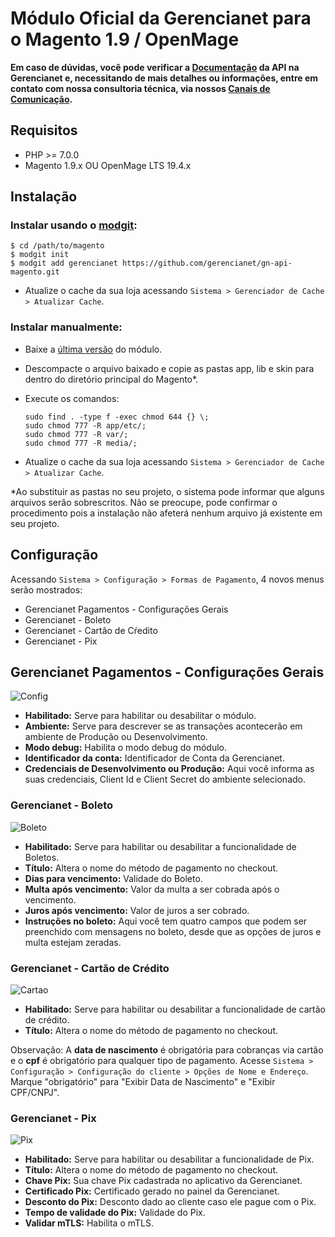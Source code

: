 # Módulo Oficial da Gerencianet para o Magento 1.9 / OpenMage

**Em caso de dúvidas, você pode verificar a [Documentação](https://docs.gerencianet.com.br) da API na Gerencianet e, necessitando de mais detalhes ou informações, entre em contato com nossa consultoria técnica, via nossos [Canais de Comunicação](https://gerencianet.com.br/central-de-ajuda).**

## Requisitos

 - PHP >= 7.0.0
 - Magento 1.9.x  OU  OpenMage LTS 19.4.x

## Instalação

### Instalar usando o [modgit](https://github.com/jreinke/modgit):

    $ cd /path/to/magento
    $ modgit init
    $ modgit add gerencianet https://github.com/gerencianet/gn-api-magento.git

- Atualize o cache da sua loja acessando `Sistema > Gerenciador de Cache > Atualizar Cache`.

### Instalar manualmente:

- Baixe a [última versão](https://github.com/gerencianet/gn-api-magento/archive/master.zip) do módulo.
- Descompacte o arquivo baixado e copie as pastas app, lib e skin para dentro do diretório principal do Magento*.
- Execute os comandos:

    ```sudo find . -type d -exec chmod 755 {} \;
    sudo find . -type f -exec chmod 644 {} \;
    sudo chmod 777 -R app/etc/;
    sudo chmod 777 -R var/;
    sudo chmod 777 -R media/;

- Atualize o cache da sua loja acessando `Sistema > Gerenciador de Cache > Atualizar Cache`.

*Ao substituir as pastas no seu projeto, o sistema pode informar que alguns arquivos serão sobrescritos. Não se preocupe, pode confirmar o procedimento pois a instalação não afeterá nenhum arquivo já existente em seu projeto.

## Configuração

Acessando `Sistema > Configuração > Formas de Pagamento`, 4 novos menus serão mostrados:

- Gerencianet Pagamentos - Configurações Gerais
- Gerencianet - Boleto
- Gerencianet - Cartão de Cŕedito
- Gerencianet - Pix

## **Gerencianet Pagamentos - Configurações Gerais**
![Config](https://i.imgur.com/iVxDlsd.png)

- **Habilitado:** Serve para habilitar ou desabilitar o módulo.
- **Ambiente:** Serve para descrever se as transações acontecerão em ambiente de Produção ou Desenvolvimento.
- **Modo debug:** Habilita o modo debug do módulo.
- **Identificador da conta:** Identificador de Conta da Gerencianet.
- **Credenciais de Desenvolvimento ou Produção:** Aqui você informa as suas credenciais, Client Id e Client Secret do ambiente selecionado.

### **Gerencianet - Boleto**
![Boleto](https://i.imgur.com/NkbkCoE.png)

- **Habilitado:** Serve para habilitar ou desabilitar a funcionalidade de Boletos.
- **Título:** Altera o nome do método de pagamento no checkout.
- **Dias para vencimento:** Validade do Boleto.
- **Multa após vencimento:** Valor da multa a ser cobrada após o vencimento.
- **Juros após vencimento:** Valor de juros a ser cobrado.
- **Instruções no boleto:** Aqui você tem quatro campos que podem ser preenchido com mensagens no boleto, desde que as opções de juros e multa estejam zeradas.

### **Gerencianet - Cartão de Crédito**
![Cartao](https://i.imgur.com/nGfS06C.png)
- **Habilitado:** Serve para habilitar ou desabilitar a funcionalidade de cartão de crédito.
- **Título:** Altera o nome do método de pagamento no checkout.

Observação: A **data de nascimento** é obrigatória para cobranças via cartão e o **cpf** é obrigatório para qualquer tipo de pagamento. Acesse `Sistema > Configuração > Configuração do cliente > Opções de Nome e Endereço`. Marque "obrigatório" para "Exibir Data de Nascimento" e "Exibir CPF/CNPJ".

### **Gerencianet - Pix**
![Pix](https://i.imgur.com/kBYm9Rd.png)

- **Habilitado:** Serve para habilitar ou desabilitar a funcionalidade de Pix.
- **Título:** Altera o nome do método de pagamento no checkout.
- **Chave Pix:** Sua chave Pix cadastrada no aplicativo da Gerencianet.
- **Certificado Pix:** Certificado gerado no painel da Gerencianet.
- **Desconto do Pix:** Desconto dado ao cliente caso ele pague com o Pix.
- **Tempo de validade do Pix:** Validade do Pix.
- **Validar mTLS:** Habilita o mTLS.



